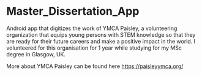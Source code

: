 # Master_Dissertation_App
Android app that digitizes the work of YMCA Paisley, a volunteering organization that equips young persons with STEM knowledge so that they are ready for their future careers and make a positive impact in the world. I volunteered for this organisation for 1 year while studying for my MSc degree in Glasgow, UK.

More about YMCA Paisley can be found here https://paisleyymca.org/
